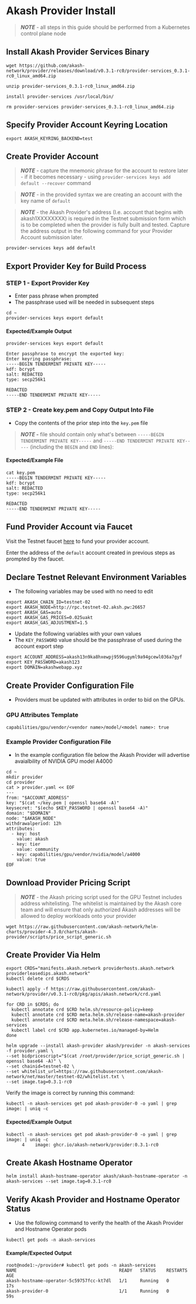 # Akash Provider Install

> _**NOTE**_ - all steps in this guide should be performed from a Kubernetes control plane node

## Install Akash Provider Services Binary

```
wget https://github.com/akash-network/provider/releases/download/v0.3.1-rc0/provider-services_0.3.1-rc0_linux_amd64.zip

unzip provider-services_0.3.1-rc0_linux_amd64.zip 

install provider-services /usr/local/bin/

rm provider-services provider-services_0.3.1-rc0_linux_amd64.zip 
```

## Specify Provider Account Keyring Location

```
export AKASH_KEYRING_BACKEND=test
```

## Create Provider Account

> _**NOTE**_ -  capture the mnemonic phrase for the account to restore later - if it becomes necessary - using `provider-services keys add default --recover` command

> _**NOTE**_ - in the provided syntax we are creating an account with the key name of `default`

> _**NOTE**_ - the Akash Provider's address (I.e. account that begins with akash1XXXXXXXX) is required in the Testnet submission form which is to be completed when the provider is fully built and tested.  Capture the address output in the following command for your Provider Account submission later.

```
provider-services keys add default
```

## Export Provider Key for Build Process

### STEP 1 - Export Provider Key

* Enter pass phrase when prompted
* The passphrase used will be needed in subsequent steps

```
cd ~
provider-services keys export default
```

#### Expected/Example Output

```
provider-services keys export default

Enter passphrase to encrypt the exported key:                          
Enter keyring passphrase:                                              
-----BEGIN TENDERMINT PRIVATE KEY-----
kdf: bcrypt
salt: REDACTED
type: secp256k1

REDACTED
-----END TENDERMINT PRIVATE KEY-----
```

### STEP 2 - Create key.pem and Copy Output Into File

* Copy the contents of the prior step into the `key.pem` file

> _**NOTE -**_ file should contain only what's between `-----BEGIN TENDERMINT PRIVATE KEY-----` and  `-----END TENDERMINT PRIVATE KEY-----` (including the `BEGIN` and `END` lines):

#### Expected/Example File

```
cat key.pem
-----BEGIN TENDERMINT PRIVATE KEY-----
kdf: bcrypt
salt: REDACTED
type: secp256k1

REDACTED
-----END TENDERMINT PRIVATE KEY-----
```

## Fund Provider Account via Faucet

Visit the Testnet faucet [here](http://faucet.testnet-02.aksh.pw/) to fund your provider account. &#x20;

Enter the address of the `default` account created in previous steps as prompted by the faucet.

## Declare Testnet Relevant Environment Variables

* The following variables may be used with no need to edit

```
export AKASH_CHAIN_ID=testnet-02
export AKASH_NODE=http://rpc.testnet-02.aksh.pw:26657
export AKASH_GAS=auto
export AKASH_GAS_PRICES=0.025uakt
export AKASH_GAS_ADJUSTMENT=1.5
```

* Update the following variables with your own values
* The `KEY_PASSWORD` value should be the passphrase of used during the account export step

```
export ACCOUNT_ADDRESS=akash13n9ka8hxewpj9596ugyml9a94gcewl036a7gyf
export KEY_PASSWORD=akash123
export DOMAIN=akashwebapp.xyz
```

## Create Provider Configuration File

* Providers must be updated with attributes in order to bid on the GPUs.

### GPU Attributes Template

```
capabilities/gpu/vendor/<vendor name>/model/<model name>: true
```

### Example Provider Configuration File

* In the example configuration file below the Akash Provider will advertise avaialbility of NVIDIA GPU model A4000

```
cd ~
mkdir provider
cd provider
cat > provider.yaml << EOF
---
from: "$ACCOUNT_ADDRESS"
key: "$(cat ~/key.pem | openssl base64 -A)"
keysecret: "$(echo $KEY_PASSWORD | openssl base64 -A)"
domain: "$DOMAIN"
node: "$AKASH_NODE"
withdrawalperiod: 12h
attributes:
  - key: host
    value: akash
  - key: tier
    value: community
  - key: capabilities/gpu/vendor/nvidia/model/a4000
    value: true
EOF
```

## Download Provider Pricing Script

> _**NOTE**_ - the Akash pricing script used for the GPU Testnet includes address whitelisting.  The whitelist is maintained by the Akash core team and will ensure that only authorized Akash addresses will be allowed to deploy workloads onto your provider

```
wget https://raw.githubusercontent.com/akash-network/helm-charts/provider-4.3.0/charts/akash-provider/scripts/price_script_generic.sh
```

## Create Provider Via Helm

```
export CRDS="manifests.akash.network providerhosts.akash.network providerleasedips.akash.network"
kubectl delete crd $CRDS

kubectl apply -f https://raw.githubusercontent.com/akash-network/provider/v0.3.1-rc0/pkg/apis/akash.network/crd.yaml

for CRD in $CRDS; do
  kubectl annotate crd $CRD helm.sh/resource-policy=keep
  kubectl annotate crd $CRD meta.helm.sh/release-name=akash-provider
  kubectl annotate crd $CRD meta.helm.sh/release-namespace=akash-services
  kubectl label crd $CRD app.kubernetes.io/managed-by=Helm
done

helm upgrade --install akash-provider akash/provider -n akash-services -f provider.yaml \
--set bidpricescript="$(cat /root/provider/price_script_generic.sh | openssl base64 -A)" \
--set chainid=testnet-02 \
--set whitelist_url=https://raw.githubusercontent.com/akash-network/net/master/testnet-02/whitelist.txt \
--set image.tag=0.3.1-rc0
```

Verify the image is correct by running this command:

```
kubectl -n akash-services get pod akash-provider-0 -o yaml | grep image: | uniq -c
```

#### Expected/Example Output

```
kubectl -n akash-services get pod akash-provider-0 -o yaml | grep image: | uniq -c
      4    image: ghcr.io/akash-network/provider:0.3.1-rc0
```



## Create Akash Hostname Operator

```
helm install akash-hostname-operator akash/akash-hostname-operator -n akash-services --set image.tag=0.3.1-rc0
```

## Verify Akash Provider and Hostname Operator Status

* Use the following command to verify the health of the Akash Provider and Hostname Operator pods

```
kubectl get pods -n akash-services
```

#### Example/Expected Output

```
root@node1:~/provider# kubectl get pods -n akash-services
NAME                                       READY   STATUS    RESTARTS   AGE
akash-hostname-operator-5c59757fcc-kt7dl   1/1     Running   0          17s
akash-provider-0                           1/1     Running   0          59s
```
